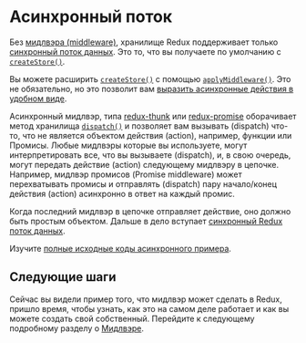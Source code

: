 # Асинхронный поток

Без [мидлвэра (middleware)](Middleware.md), хранилище Redux поддерживает только [синхронный поток данных](../basics/DataFlow.md). Это то, что вы получаете по умолчанию с [`createStore()`](../api/createStore.md).

Вы можете расширить [`createStore()`](../api/createStore.md) с помощью [`applyMiddleware()`](../api/applyMiddleware.md). Это не обязательно, но это позволит вам [выразить асинхронные действия в удобном виде](AsyncActions.md).

Асинхронный мидлвэр, типа [redux-thunk](https://github.com/gaearon/redux-thunk) или [redux-promise](https://github.com/acdlite/redux-promise) оборачивает метод хранилища [`dispatch()`](../api/Store.md#dispatch) и позволяет вам вызывать (dispatch) что-то, что не является объектом действия (action), например, функции или Промисы. Любые мидлвэры которые вы используете, могут интерпретировать все, что вы вызываете (dispatch), и, в свою очередь, могут передать действие (action) следующему мидлвэру в цепочке. Например, мидлвэр промисов (Promise middleware) может перехватывать промисы и отправлять (dispatch) пару начало/конец действия (action) асинхронно в ответ на каждый промис.

Когда последний мидлвэр в цепочке отправляет действие, оно должно быть простым объектом. Дальше в дело вступает [синхронный Redux поток данных](../basics/DataFlow.md).

Изучите [полные исходные коды асинхронного примера](ExampleRedditAPI.md).

## Следующие шаги

Сейчас вы видели пример того, что мидлвэр может сделать в Redux,
пришло время, чтобы узнать, как это на самом деле работает и как вы можете создать свой собственный. Перейдите к следующему подробному разделу о [Мидлвэре](Middleware.md).
